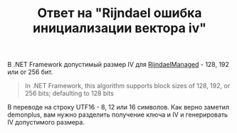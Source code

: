﻿---
title: "Ответ на \"Rijndael ошибка инициализации вектора iv\""
se.owner.user_id: 240512
se.owner.display_name: "MSDN.WhiteKnight"
se.owner.link: "https://ru.stackoverflow.com/users/240512/msdn-whiteknight"
se.answer_id: 982820
se.question_id: 982774
se.post_type: answer
se.is_accepted: False
---
<p>В .NET Framework допустимый размер IV для <a href="https://docs.microsoft.com/en-us/dotnet/api/system.security.cryptography.rijndaelmanaged?view=netframework-4.8#remarks" rel="nofollow noreferrer">RijndaelManaged</a> - 128, 192 или or 256 бит. </p>

<blockquote>
  <p>In .NET Framework, this algorithm supports block sizes of 128, 192, or 256 bits; defaulting to 128 bits</p>
</blockquote>

<p>В переводе на строку UTF16 - 8, 12 или 16 символов. Как верно заметил demonplus, вам нужно разделить получение ключа и IV и генерировать IV допустимого размера.</p>
